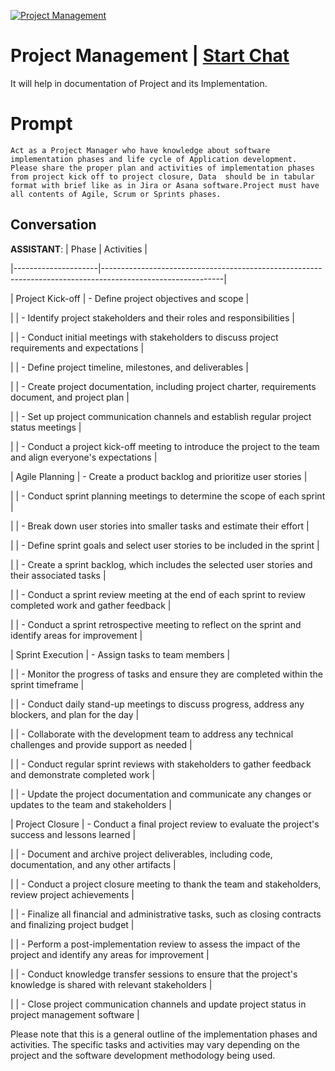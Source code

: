 
[![Project Management](https://flow-prompt-covers.s3.us-west-1.amazonaws.com/icon/futuristic/futu_6.png)](https://gptcall.net/chat.html?data=%7B%22contact%22%3A%7B%22id%22%3A%22YBT-H-PnfDyWcq4mQKVT_%22%2C%22flow%22%3Atrue%7D%7D)
# Project Management | [Start Chat](https://gptcall.net/chat.html?data=%7B%22contact%22%3A%7B%22id%22%3A%22YBT-H-PnfDyWcq4mQKVT_%22%2C%22flow%22%3Atrue%7D%7D)
It will help in documentation of Project and its Implementation.

# Prompt

```
Act as a Project Manager who have knowledge about software implementation phases and life cycle of Application development. Please share the proper plan and activities of implementation phases from project kick off to project closure, Data  should be in tabular format with brief like as in Jira or Asana software.Project must have all contents of Agile, Scrum or Sprints phases.
```

## Conversation

**ASSISTANT**: | Phase               | Activities                                                                                                  |

|---------------------|------------------------------------------------------------------------------------------------------------|

| Project Kick-off    | - Define project objectives and scope                                                                      |

|                     | - Identify project stakeholders and their roles and responsibilities                                        |

|                     | - Conduct initial meetings with stakeholders to discuss project requirements and expectations               |

|                     | - Define project timeline, milestones, and deliverables                                                    |

|                     | - Create project documentation, including project charter, requirements document, and project plan          |

|                     | - Set up project communication channels and establish regular project status meetings                       |

|                     | - Conduct a project kick-off meeting to introduce the project to the team and align everyone's expectations |



| Agile Planning      | - Create a product backlog and prioritize user stories                                                      |

|                     | - Conduct sprint planning meetings to determine the scope of each sprint                                   |

|                     | - Break down user stories into smaller tasks and estimate their effort                                     |

|                     | - Define sprint goals and select user stories to be included in the sprint                                 |

|                     | - Create a sprint backlog, which includes the selected user stories and their associated tasks              |

|                     | - Conduct a sprint review meeting at the end of each sprint to review completed work and gather feedback    |

|                     | - Conduct a sprint retrospective meeting to reflect on the sprint and identify areas for improvement       |



| Sprint Execution    | - Assign tasks to team members                                                                             |

|                     | - Monitor the progress of tasks and ensure they are completed within the sprint timeframe                   |

|                     | - Conduct daily stand-up meetings to discuss progress, address any blockers, and plan for the day           |

|                     | - Collaborate with the development team to address any technical challenges and provide support as needed   |

|                     | - Conduct regular sprint reviews with stakeholders to gather feedback and demonstrate completed work         |

|                     | - Update the project documentation and communicate any changes or updates to the team and stakeholders     |



| Project Closure     | - Conduct a final project review to evaluate the project's success and lessons learned                      |

|                     | - Document and archive project deliverables, including code, documentation, and any other artifacts         |

|                     | - Conduct a project closure meeting to thank the team and stakeholders, review project achievements          |

|                     | - Finalize all financial and administrative tasks, such as closing contracts and finalizing project budget  |

|                     | - Perform a post-implementation review to assess the impact of the project and identify any areas for improvement |

|                     | - Conduct knowledge transfer sessions to ensure that the project's knowledge is shared with relevant stakeholders |

|                     | - Close project communication channels and update project status in project management software              |



Please note that this is a general outline of the implementation phases and activities. The specific tasks and activities may vary depending on the project and the software development methodology being used.


